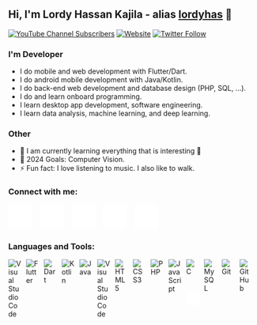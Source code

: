 ## Hi, I'm Lordy Hassan Kajila - alias [lordyhas][linktree] 👋 


<!-- 
https://img.shields.io/youtube/channel/subscribers/UCVluLhe_uBPZ7hr6blvtxtg?logo=youtube&logoColor=red&style=for-the-badge
-->
[![YouTube Channel Subscribers](https://img.shields.io/youtube/channel/subscribers/UCLxcC0C4arznYtwgArjlnoA?logo=youtube&logoColor=red&style=for-the-badge)][youtube]
[![Website](https://img.shields.io/website?label=hassankajila.com&style=for-the-badge&url=https%3A%2F%2Fhassankajila.com)][website]
[![Twitter Follow](https://img.shields.io/twitter/follow/lordyhas?color=1DA1F2&logo=twitter&style=for-the-badge)][twitter]
<!--
[![Visual Studio Marketplace Rating (Stars)](https://img.shields.io/visual-studio-marketplace/stars/codestackr.codestackr-theme?label=codeSTACKr%20VS%20Code%20Theme&logo=visualstudiocode&logoColor=ff652f&style=for-the-badge)](https://marketplace.visualstudio.com/items?itemName=codestackr.codestackr-theme)
[![Become A VS Code SuperHero](https://img.shields.io/badge/-Become%20A%20VS%20Code%20SuperHero%20%E2%86%92-gray.svg?colorB=ff652f&style=for-the-badge)](https://vsCodeHero.com) -->


### I'm Developer

- I do mobile and web development with Flutter/Dart.
- I do android mobile development with Java/Kotlin.
- I do back-end web development and database design (PHP, SQL, ...).
- I do and learn onboard programming.
- I learn desktop app development, software engineering.
- I learn data analysis, machine learning, and deep learning.

### Other
- 🌱 I am currently learning everything that is interesting 🙂 <!-- - 👯 I’m looking to collaborate with other developers and content creators -->
- 🥅 2024 Goals: Computer Vision.
- ⚡ Fun fact: I love listening to music. I also like to walk.

### Connect with me:
[![website](./img/globe-dark.svg)][website]
&nbsp;&nbsp;
[![website](./img/youtube-dark.svg)][youtube]
&nbsp;&nbsp;
[![website](./img/twitter-dark.svg)][twitter]
&nbsp;&nbsp;
[![website](./img/linkedin-dark.svg)][linkedin]
&nbsp;&nbsp;
[![website](./img/instagram-dark.svg)][instagram]

### Languages and Tools:

[<img align="left" alt="Visual Studio Code" width="26px" src="https://cdn.jsdelivr.net/gh/devicons/devicon/icons/androidstudio/androidstudio-original.svg" style="padding-right:10px;" />][playlist]
[<img align="left" alt="Flutter" width="26px" src="https://cdn.jsdelivr.net/gh/devicons/devicon/icons/flutter/flutter-original.svg" style="padding-right:10px;" />][playlist]
[<img align="left" alt="Dart" width="26px" src="https://cdn.jsdelivr.net/gh/devicons/devicon/icons/dart/dart-original.svg" style="padding-right:10px;" />][playlist]
[<img align="left" alt="Kotlin" width="26px" src="https://cdn.jsdelivr.net/gh/devicons/devicon/icons/kotlin/kotlin-original.svg" style="padding-right:10px;" />][playlist]
[<img align="left" alt="Java" width="26px" src="https://cdn.jsdelivr.net/gh/devicons/devicon/icons/java/java-original.svg" style="padding-right:10px;" />][playlist]
[<img align="left" alt="Visual Studio Code" width="26px" src="https://cdn.jsdelivr.net/gh/devicons/devicon/icons/vscode/vscode-original.svg" style="padding-right:10px;" />][playlist]
[<img align="left" alt="HTML5" width="26px" src="https://cdn.jsdelivr.net/gh/devicons/devicon/icons/html5/html5-original.svg" style="padding-right:10px;" />][playlist]
[<img align="left" alt="CSS3" width="26px" src="https://cdn.jsdelivr.net/gh/devicons/devicon/icons/css3/css3-original.svg" style="padding-right:10px;" />][playlist]
[<img align="left" alt="PHP" width="26px" src="https://cdn.jsdelivr.net/gh/devicons/devicon/icons/php/php-original.svg" style="padding-right:10px;" />][playlist]
[<img align="left" alt="JavaScript" width="26px" src="https://cdn.jsdelivr.net/gh/devicons/devicon/icons/javascript/javascript-original.svg" style="padding-right:10px;" />][playlist]
[<img align="left" alt="C" width="26px" src="https://cdn.jsdelivr.net/gh/devicons/devicon/icons/c/c-original.svg" style="padding-right:10px;" />][playlist]
[<img align="left" alt="MySQL" width="26px" src="https://cdn.jsdelivr.net/gh/devicons/devicon/icons/mysql/mysql-original.svg" style="padding-right:10px;" />][playlist]
[<img align="left" alt="Git" width="26px" src="https://cdn.jsdelivr.net/gh/devicons/devicon/icons/git/git-original.svg" style="padding-right:10px;" />][playlist]
[<img align="left" alt="GitHub" width="26px" src="https://user-images.githubusercontent.com/3369400/139447912-e0f43f33-6d9f-45f8-be46-2df5bbc91289.png" style="padding-right:10px;" />][playlist]
[<img align="left" alt="Terminal" width="26px" src="./img/terminal-dark.svg" />][playlist]

<br />
<br />

---

<!--


### 📺 Latest YouTube Videos

<!-- YOUTUBE:START -- >
- [Coinbase Hacked! $16,308 Stolen - Don’t let this happen to you!!](https://www.youtube.com/watch?v=1GJkuRa1PjM)
- [Learning to Code is NOT Hard!!](https://www.youtube.com/watch?v=5jzIjU7Ed9o)
- [12 ways to center a div](https://www.youtube.com/watch?v=WM02RIeE1Fs)
- [How to center a div 12 ways!!](https://www.youtube.com/watch?v=kphds-1V9o8)
- [JavaScript Variables](https://www.youtube.com/watch?v=oXegXhqGQ30)
<!-- YOUTUBE:END -- >

➡️ [more videos...](https://youtube.com/codestackr)

---

### 📕 Latest Blog Posts

<!-- BLOG-POST-LIST:START -- >
- [Getting Started with MongoDB &amp; Mongoose](https://dev.to/codestackr/getting-started-with-mongodb-mongoose-2h6a)
- [How To Pass Application Tracking Systems &lpar;ATS&rpar; &amp; Get Interviews - Resume Tips for Software Developer](https://dev.to/codestackr/how-to-pass-application-tracking-systems-ats-get-interviews-resume-tips-for-software-developer-4bmo)
- [Microinteractions: Password Validation Animation](https://dev.to/codestackr/microinteractions-password-validation-animation-5629)
- [Notion + YouTube - A Powerful Combination for Productivity](https://dev.to/codestackr/notion-youtube-a-powerful-combination-for-productivity-1def)
- [Regular Expressions &lpar;RegEx&rpar; Crash Course](https://dev.to/codestackr/regular-expressions-regex-crash-course-248n)
<!-- BLOG-POST-LIST:END -- >

➡️ [more blog posts...](https://hassankajila.com/blog)

--- 

-->


<!--details>
  <summary>:zap: GitHub Stats</summary>

  <img align="left" alt="codeSTACKr's GitHub Stats" src="https://github-readme-stats.vercel.app/api?username=codeSTACKr&show_icons=true&hide_border=false&title_color=ff652f&icon_color=FFE400&bg_color=09131B&text_color=ffffff&border_color=0c1a25" />

</details-->

[linktree]: https://linktr.ee/lordyhas
[blog]: https://hassankajila.com/blog
[website]: https://hassankajila.com
[course]: http://hassankajila.com
[twitter]: https://twitter.com/lordyhas
[youtube]: https://youtube.com/@code_set
[playlist]: https://youtube.com/@code_set
[instagram]: https://instagram.com/lordyhas
[linkedin]: https://www.linkedin.com/in/
<!-- https://www.linkedin.com/in/hassankajila -->


